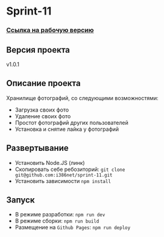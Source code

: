 # Sprint-11

### [Ссылка на рабочую версию](https://i386net.github.io/sprint-11/)

## Версия проекта

v1.0.1

## Описание проекта

Хранилище фотографий, со следующими возможностями:

- Загрузка своих фото
- Удаление своих фото
- Простот фотографий других пользователей
- Установка и снятие лайка у фотографий

## Развертывание

- Установить Node.JS (линк)
- Скопировать себе ребозиторий: `git clone git@github.com:i386net/sprint-11.git`
- Установить зависимости `npm install`

## Запуск

- В режиме разработки: `npm run dev`
- В режиме сборки: `npm run build`
- Размещение на `Github Pages`: `npm run deploy`
